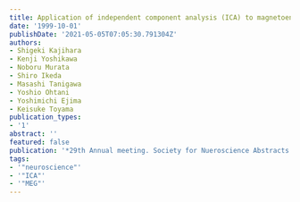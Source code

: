 ```yaml
---
title: Application of independent component analysis (ICA) to magnetoencephalography
date: '1999-10-01'
publishDate: '2021-05-05T07:05:30.791304Z'
authors:
- Shigeki Kajihara
- Kenji Yoshikawa
- Noboru Murata
- Shiro Ikeda
- Masashi Tanigawa
- Yoshio Ohtani
- Yoshimichi Ejima
- Keisuke Toyama
publication_types:
- '1'
abstract: ''
featured: false
publication: '*29th Annual meeting. Society for Nueroscience Abstracts (SfN1999)*'
tags:
- '"neuroscience"'
- '"ICA"'
- '"MEG"'
---
```

